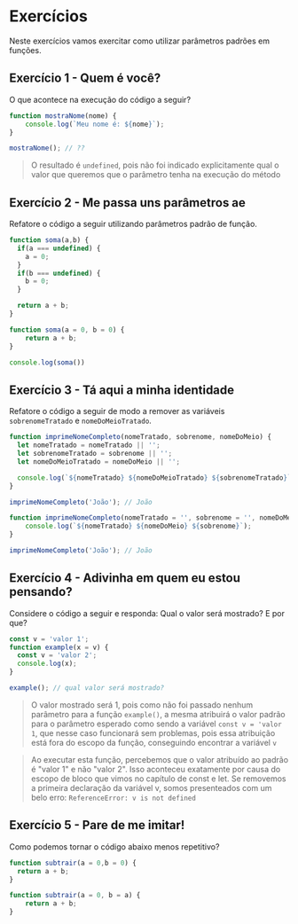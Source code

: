 # Exercícios

Neste exercícios vamos exercitar como utilizar parâmetros padrões em funções.

## Exercício 1 - Quem é você?
O que acontece na execução do código a seguir?

``` javascript
function mostraNome(nome) {
    console.log(`Meu nome é: ${nome}`);
}

mostraNome(); // ??
```

> O resultado é `undefined`, pois não foi indicado explicitamente qual o valor que queremos que o parâmetro tenha na execução do método

## Exercício 2 - Me passa uns parâmetros ae
Refatore o código a seguir utilizando parâmetros padrão de função.

``` javascript
function soma(a,b) {
  if(a === undefined) {
    a = 0;
  }
  if(b === undefined) {
    b = 0;
  }

  return a + b;
}
```
```javascript
function soma(a = 0, b = 0) {
    return a + b;
}

console.log(soma())
```

## Exercício 3 - Tá aqui a minha identidade
Refatore o código a seguir de modo a remover as variáveis `sobrenomeTratado` e `nomeDoMeioTratado`.

``` javascript
function imprimeNomeCompleto(nomeTratado, sobrenome, nomeDoMeio) {
  let nomeTratado = nomeTratado || '';
  let sobrenomeTratado = sobrenome || '';
  let nomeDoMeioTratado = nomeDoMeio || '';

  console.log(`${nomeTratado} ${nomeDoMeioTratado} ${sobrenomeTratado}`);
}

imprimeNomeCompleto('João'); // João
```
```javascript
function imprimeNomeCompleto(nomeTratado = '', sobrenome = '', nomeDoMeio = '') {
    console.log(`${nomeTratado} ${nomeDoMeio} ${sobrenome}`);
}

imprimeNomeCompleto('João'); // João
```

## Exercício 4 - Adivinha em quem eu estou pensando?
Considere o código a seguir e responda: Qual o valor será mostrado? E por que?

``` javascript
const v = 'valor 1';
function example(x = v) {
  const v = 'valor 2';
  console.log(x);
}

example(); // qual valor será mostrado?
```
> O valor mostrado será 1, pois como não foi passado nenhum parâmetro para a função `example()`, a mesma atribuirá o valor padrão para o parâmetro esperado como sendo a variável `const v = 'valor 1`, que nesse caso funcionará sem problemas, pois essa atribuição está fora do escopo da função, conseguindo encontrar a variável `v`

> Ao executar esta função, percebemos que o valor atribuído ao padrão é "valor 1" e não "valor 2". Isso aconteceu exatamente por causa do escopo de bloco que vimos no capítulo de const e let. Se removemos a primeira declaração da variável v, somos presenteados com um belo erro: `ReferenceError: v is not defined`

## Exercício 5 - Pare de me imitar!
Como podemos tornar o código abaixo menos repetitivo?

``` javascript
function subtrair(a = 0,b = 0) {
  return a + b;
}
```
```javascript
function subtrair(a = 0, b = a) {
    return a + b;
}
```

